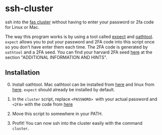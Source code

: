 # ssh-cluster

ssh into the [fas cluster](https://www.rc.fas.harvard.edu/) without having to enter your password or 2fa code for Linux or Mac.

The way this program works is by using a tool called [expect](https://linux.die.net/man/1/expect) and [oathtool](https://www.cyberciti.biz/faq/use-oathtool-linux-command-line-for-2-step-verification-2fa/). `expect` allows you to put your password and 2FA code into this script once so you don't have enter them each time. The 2FA code is generated by `oathtool` and a 2FA seed. You can find your harvard 2FA seed [here](https://two-factor.rc.fas.harvard.edu/) at the section "ADDITIONAL INFORMATION AND HINTS".

## Installation

0. Install oathtool. Mac oathtool can be installed from [here](https://formulae.brew.sh/formula/oath-toolkit) and linux from [here](https://www.cyberciti.biz/faq/use-oathtool-linux-command-line-for-2-step-verification-2fa/). `expect` should already be installed by default.

1. In the `cluster` script, replace `<PASSWORD> `with your actual password and `<2FA>` with the code from [here](https://two-factor.rc.fas.harvard.edu/)

2. Move this script to somewhere in your PATH.

3. Profit! You can now ssh into the cluster easily with the command `cluster`.
